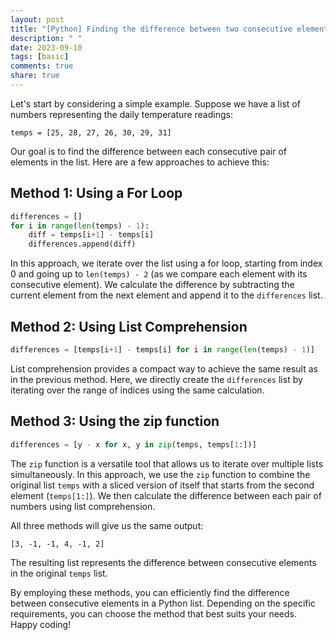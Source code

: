 ```yaml
---
layout: post
title: "[Python] Finding the difference between two consecutive elements in a Python list"
description: " "
date: 2023-09-10
tags: [basic]
comments: true
share: true
---
```


Let's start by considering a simple example. Suppose we have a list of numbers representing the daily temperature readings:

```
temps = [25, 28, 27, 26, 30, 29, 31]
```

Our goal is to find the difference between each consecutive pair of elements in the list. Here are a few approaches to achieve this:

## Method 1: Using a For Loop
```python
differences = []
for i in range(len(temps) - 1):
    diff = temps[i+1] - temps[i]
    differences.append(diff)
```

In this approach, we iterate over the list using a for loop, starting from index 0 and going up to `len(temps) - 2` (as we compare each element with its consecutive element). We calculate the difference by subtracting the current element from the next element and append it to the `differences` list.

## Method 2: Using List Comprehension
```python
differences = [temps[i+1] - temps[i] for i in range(len(temps) - 1)]
```

List comprehension provides a compact way to achieve the same result as in the previous method. Here, we directly create the `differences` list by iterating over the range of indices using the same calculation.

## Method 3: Using the zip function
```python
differences = [y - x for x, y in zip(temps, temps[1:])]
```

The `zip` function is a versatile tool that allows us to iterate over multiple lists simultaneously. In this approach, we use the `zip` function to combine the original list `temps` with a sliced version of itself that starts from the second element (`temps[1:]`). We then calculate the difference between each pair of numbers using list comprehension.

All three methods will give us the same output:

```
[3, -1, -1, 4, -1, 2]
```

The resulting list represents the difference between consecutive elements in the original `temps` list.

By employing these methods, you can efficiently find the difference between consecutive elements in a Python list. Depending on the specific requirements, you can choose the method that best suits your needs. Happy coding!